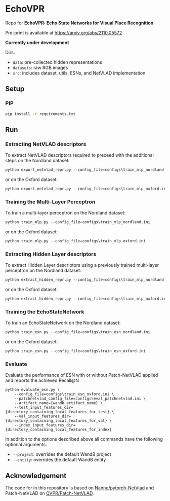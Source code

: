 # EchoVPR

Repo for **EchoVPR: Echo State Networks for Visual Place Recognition**

Pre-print is available at https://arxiv.org/abs/2110.05572

**Currently under development**

Dirs: 
- `data`: pre-collected hidden representations
- `datasets`: raw RGB images
- `src`: includes dataset, utils, ESNs, and NetVLAD implementation 

## Setup
### PIP
```bash
pip install -r requirements.txt
```

## Run

### Extracting NetVLAD descriptors
To extract NetVLAD descriptors required to preceed with the additional steps on the Nordland dataset:
```python
python export_netvlad_repr.py --config_file=configs\train_mlp_nordland.ini
```
or on the Oxford dataset:
```python
python export_netvlad_repr.py --config_file=configs\train_mlp_oxford.ini
```

### Training the Multi-Layer Perceptron
To train a multi-layer perceptron on the Nordland dataset:
```python
python train_mlp.py --config_file=configs\train_mlp_nordland.ini
```
or on the Oxford dataset:
```python
python train_mlp.py --config_file=configs\train_mlp_oxford.ini
```

### Extracting Hidden Layer descriptors
To extract Hidden Layer descriptors using a previously trained multi-layer perceptron on the Nordland dataset:
```python
python extract_hidden_repr.py --config_file=configs\train_mlp_nordland.ini --artifact_name={wandb_artifact_name} --model_name=model.pt
```
or on the Oxford dataset:
```python
python extract_hidden_repr.py --config_file=configs\train_mlp_oxford.ini --artifact_name={wandb_artifact_name} --model_name=model.pt
```

### Training the EchoStateNetwork
To train an EchoStateNetwork on the Nordland dataset:
```python
python train_esn.py --config_file=configs\train_esn_nordland.ini
```
or on the Oxford dataset:
```python
python train_esn.py --config_file=configs\train_esn_oxford.ini
```

### Evaluate
Evaluate the performance of ESN with or without Patch-NetVLAD applied and reports the achieved Recall@N
```
python evaluate_esn.py \
    --config_file=configs\train_esn_oxford.ini \
    --patchnetvlad_config_file=configs\eval_patchnetvlad.ini \
    --artifact_name={wandb_artifact_name} \
    --test_input_features_dir={directory_containing_local_features_for_test} \
    --val_input_features_dir={directory_containing_local_features_for_val} \
    --index_input_features_dir={directory_containing_local_features_for_index}
```

In addition to the options described above all commands have the following optional arguments:
* `--project`: overrides the default WandB project
* `--entity`: overrides the default WandB entity

## Acknowledgement
The code for in this repository is based on [Nanne/pytorch-NetVlad](https://github.com/Nanne/pytorch-NetVlad) and Patch-NetVLAD on [QVPR/Patch-NetVLAD](https://github.com/QVPR/Patch-NetVLAD).